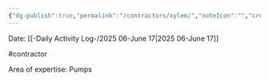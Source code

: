 ```yaml
---
{"dg-publish":true,"permalink":"/contractors/xylem/","noteIcon":"","created":"2025-06-17T09:29:56.691-05:00"}
---
```



Date: [[-Daily Activity Log-/2025 06-June 17\|2025 06-June 17]]


#contractor


Area of expertise: Pumps